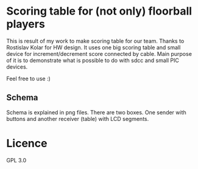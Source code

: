 # Scoring table for (not only) floorball players
This is result of my work to make scoring table for our team. Thanks to Rostislav Kolar for HW design.
It uses one big scoring table and small device for increment/decrement score connected by cable.
Main purpose of it is to demonstrate what is possible to do with sdcc and small PIC devices.

Feel free to use :)

## Schema

Schema is explained in png files. There are two boxes. One sender with buttons and another receiver (table) with LCD segments.

# Licence
GPL 3.0

